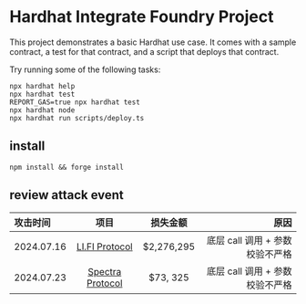 # Hardhat Integrate Foundry Project

This project demonstrates a basic Hardhat use case. It comes with a sample contract, a test for that contract, and a script that deploys that contract.

Try running some of the following tasks:

```shell
npx hardhat help
npx hardhat test
REPORT_GAS=true npx hardhat test
npx hardhat node
npx hardhat run scripts/deploy.ts
```

## install

```shell
npm install && forge install
```

## review attack event

| 攻击时间   |                         项目                          |  损失金额  |                            原因 |
| :--------- | :---------------------------------------------------: | :--------: | ------------------------------: |
| 2024.07.16 |  [LI.FI Protocol](./attack-event/LI_FI_Protocol.md)   | $2,276,295 | 底层 call 调用 + 参数校验不严格 |
| 2024.07.23 | [Spectra Protocol](./attack-event/SpectraProtocol.md) |  $73, 325  | 底层 call 调用 + 参数校验不严格 |
